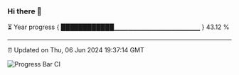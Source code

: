 ### Hi there 👋

⏳ Year progress { ████████████▁▁▁▁▁▁▁▁▁▁▁▁▁▁▁▁▁▁ } 43.12 %

---

⏰ Updated on Thu, 06 Jun 2024 19:37:14 GMT

![Progress Bar CI](https://github.com/IshwaranRudhara/GIT-ACTION/workflows/Progress%20Bar%20CI/badge.svg)

